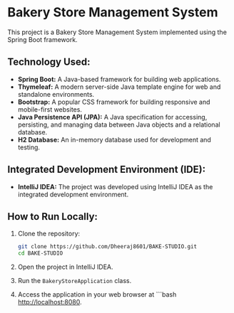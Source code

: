 # Bakery Store Management System

This project is a Bakery Store Management System implemented using the Spring Boot framework.

## Technology Used:

- **Spring Boot:** A Java-based framework for building web applications.
- **Thymeleaf:** A modern server-side Java template engine for web and standalone environments.
- **Bootstrap:** A popular CSS framework for building responsive and mobile-first websites.
- **Java Persistence API (JPA):** A Java specification for accessing, persisting, and managing data between Java objects and a relational database.
- **H2 Database:** An in-memory database used for development and testing.

## Integrated Development Environment (IDE):

- **IntelliJ IDEA:** The project was developed using IntelliJ IDEA as the integrated development environment.

## How to Run Locally:

1. Clone the repository:
   ```bash
   git clone https://github.com/Dheeraj8601/BAKE-STUDIO.git
   cd BAKE-STUDIO
   ```
   
2. Open the project in IntelliJ IDEA.

3. Run the `BakeryStoreApplication` class.

4. Access the application in your web browser at ```bash [http://localhost:8080](http://localhost:8080).

```
